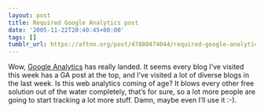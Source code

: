 ```yaml
---
layout: post
title: Required Google Analytics post
date: '2005-11-22T20:40:45+00:00'
tags: []
tumblr_url: https://aftnn.org/post/47880474044/required-google-analytics-post
---
```

<p>Wow, <a href="http://www.google.com/analytics/">Google Analytics</a> has really landed. It seems every blog I&rsquo;ve visited this week has a GA post at the top, and I&rsquo;ve visited a lot of diverse blogs in the last week. Is this web analytics coming of age? It blows every other free solution out of the water completely, that&rsquo;s for sure, so a lot more people are going to start tracking a lot more stuff. Damn, maybe even I&rsquo;ll use it :-).</p>
